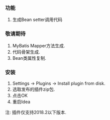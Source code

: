 ### 功能  
1. 生成Bean setter调用代码

### 敬请期待  
1. MyBatis Mapper方法生成.
2. 代码骨架生成.
3. Bean类属性复制.  

### 安装  
1. Settings → Plugins → Install plugin from disk.
2. 选取发布的插件zip包.  
3. 点击OK
4. 重启Idea  

注: 插件仅支持2018.2以下版本.  

